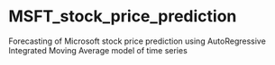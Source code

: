 # MSFT_stock_price_prediction
Forecasting of Microsoft stock price prediction using AutoRegressive Integrated Moving Average model of time series
